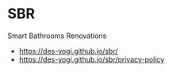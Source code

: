# SBR
Smart Bathrooms Renovations
* https://des-yogi.github.io/sbr/
* https://des-yogi.github.io/sbr/privacy-policy
